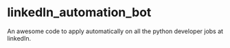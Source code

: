 # linkedIn_automation_bot
An awesome code to apply automatically on all the python developer jobs at linkedIn.
